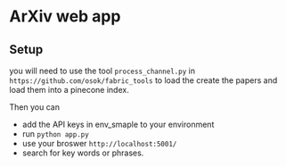 # ArXiv web app

## Setup

you will need to use the tool ```process_channel.py``` in ```https://github.com/osok/fabric_tools``` to load the create the papers and load them into a pinecone index.

Then you can
- add the API keys in env_smaple to your environment
- run ```python app.py```
- use your broswer ```http://localhost:5001/```
- search for key words or phrases.
